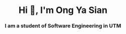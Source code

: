 <h1 align="center">Hi 👋, I'm Ong Ya Sian</h1>
<h3 align="center">I am a student of Software Engineering in UTM</h3>

<p align="left">
</p>
